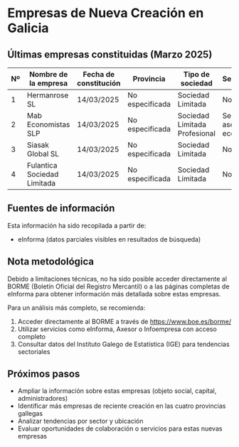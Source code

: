 # Empresas de Nueva Creación en Galicia

## Últimas empresas constituidas (Marzo 2025)

| Nº | Nombre de la empresa | Fecha de constitución | Provincia | Tipo de sociedad | Sector/Actividad |
|----|----------------------|----------------------|-----------|------------------|------------------|
| 1 | Hermanrose SL | 14/03/2025 | No especificada | Sociedad Limitada | No especificada |
| 2 | Mab Economistas SLP | 14/03/2025 | No especificada | Sociedad Limitada Profesional | Servicios de asesoría económica |
| 3 | Siasak Global SL | 14/03/2025 | No especificada | Sociedad Limitada | No especificada |
| 4 | Fulantica Sociedad Limitada | 14/03/2025 | No especificada | Sociedad Limitada | No especificada |

## Fuentes de información

Esta información ha sido recopilada a partir de:
- eInforma (datos parciales visibles en resultados de búsqueda)

## Nota metodológica

Debido a limitaciones técnicas, no ha sido posible acceder directamente al BORME (Boletín Oficial del Registro Mercantil) o a las páginas completas de eInforma para obtener información más detallada sobre estas empresas. 

Para un análisis más completo, se recomienda:
1. Acceder directamente al BORME a través de https://www.boe.es/borme/
2. Utilizar servicios como eInforma, Axesor o Infoempresa con acceso completo
3. Consultar datos del Instituto Galego de Estatística (IGE) para tendencias sectoriales

## Próximos pasos

- Ampliar la información sobre estas empresas (objeto social, capital, administradores)
- Identificar más empresas de reciente creación en las cuatro provincias gallegas
- Analizar tendencias por sector y ubicación
- Evaluar oportunidades de colaboración o servicios para estas nuevas empresas
